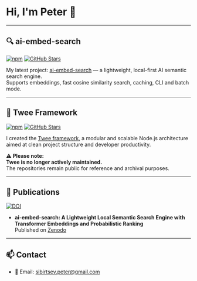 # Hi, I'm Peter 👋

---

## 🔍 ai-embed-search

[![npm](https://img.shields.io/npm/v/ai-embed-search?label=npm%20version)](https://www.npmjs.com/package/ai-embed-search)
[![GitHub Stars](https://img.shields.io/github/stars/sbrsv/ai-embed-search?style=social)](https://github.com/sbrsv/ai-embed-search)

My latest project: [ai-embed-search](https://github.com/sbrsv/ai-embed-search) — a lightweight, local-first AI semantic search engine.  
Supports embeddings, fast cosine similarity search, caching, CLI and batch mode.

---

## 🚫 Twee Framework

[![npm](https://img.shields.io/npm/v/twee?label=npm%20version)](https://www.npmjs.com/package/twee)
[![GitHub Stars](https://img.shields.io/github/stars/tweeio/twee-framework?style=social)](https://github.com/tweeio/twee-framework)

I created the [Twee framework](https://github.com/tweeio), a modular and scalable Node.js architecture aimed at clean project structure and developer productivity.

⚠️ **Please note:**  
**Twee is no longer actively maintained.**  
The repositories remain public for reference and archival purposes.

---

## 📄 Publications
[![DOI](https://zenodo.org/badge/DOI/10.5281/zenodo.16871090.svg)](https://doi.org/10.5281/zenodo.16871090)
- **ai-embed-search: A Lightweight Local Semantic Search Engine with Transformer Embeddings and Probabilistic Ranking**  
  Published on [Zenodo](https://zenodo.org/records/16871090)  
  

---

## 📫 Contact
- 📧 Email: [sibirtsev.peter@gmail.com](mailto:sibirtsev.peter@gmail.com)
